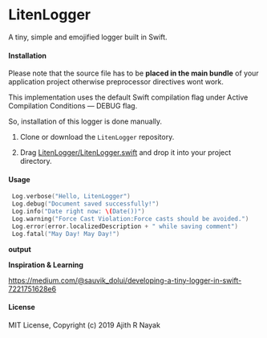 # LitenLogger

A tiny, simple and emojified logger built in Swift.  



#### Installation

Please note that the source file has to be **placed in the main bundle** of your application project otherwise preprocessor directives wont work. 

This implementation uses the default Swift compilation flag under Active Compilation Conditions — DEBUG flag.

So, installation of this logger is done manually. 

1. Clone or download the `LitenLogger` repository.

2. Drag [LitenLogger/LitenLogger.swift](https://github.com/ajithrnayak/LitenLogger/tree/master/LitenLogger)  and drop it into your project directory.



#### Usage

```swift
 Log.verbose("Hello, LitenLogger")
 Log.debug("Document saved successfully!")
 Log.info("Date right now: \(Date())")
 Log.warning("Force Cast Violation:Force casts should be avoided.")
 Log.error(error.localizedDescription + " while saving comment")
 Log.fatal("May Day! May Day!")
```

**output**





**Inspiration & Learning**

https://medium.com/@sauvik_dolui/developing-a-tiny-logger-in-swift-7221751628e6

#### License

MIT License, Copyright (c) 2019 Ajith R Nayak
